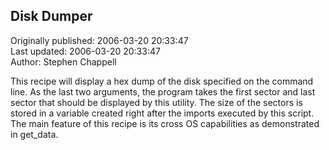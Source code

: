 ## Disk Dumper  
Originally published: 2006-03-20 20:33:47  
Last updated: 2006-03-20 20:33:47  
Author: Stephen Chappell  
  
This recipe will display a hex dump of the disk specified on the command line. As the last two arguments, the program takes the first sector and last sector that should be displayed by this utility. The size of the sectors is stored in a variable created right after the imports executed by this script. The main feature of this recipe is its cross OS capabilities as demonstrated in get_data.